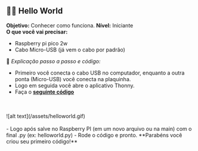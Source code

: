## 👋🏽 Hello World <a name="hello-world"></a>
**Objetivo:** Conhecer como funciona. 
**Nível:** Iniciante  
**O que você vai precisar:**
- Raspberry pi pico 2w
- Cabo Micro-USB (já vem o cabo por padrão)

📘 *Explicação passo a passo e código:*
- Primeiro você conecta o cabo USB no computador, enquanto a outra ponta (Micro-USB) você conecta na plaquinha.
- Logo em seguida você abre o aplicativo Thonny.
- Faça o **[seguinte código](/hello-world/cod/helloworld.py)**
<br>
<br>
![alt text](/assets/helloworld.gif)
<br>
<br>
- Logo após salve no Raspberry PI (em um novo arquivo ou na main) com o final .py (ex: helloworld.py)
- Rode o código e pronto. **Parabéns você criou seu primeiro código!**
